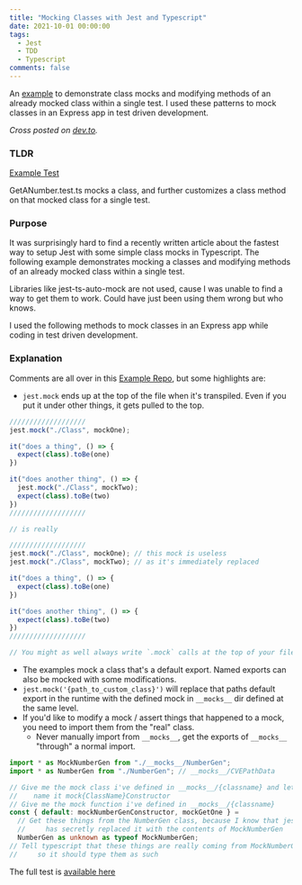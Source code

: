 ```yaml
---
title: "Mocking Classes with Jest and Typescript"
date: 2021-10-01 00:00:00
tags:
  - Jest
  - TDD
  - Typescript
comments: false
---
```


An [example](https://github.com/bmitchinson/ts-node-starter/blob/main/src/GetANumber.test.ts) to
demonstrate class mocks and modifying methods of an already mocked class
within a single test. I used these patterns to mock classes in an Express
app in test driven development.

<!-- excerpt -->

_Cross posted on [dev.to](https://dev.to/bmitchinson/mocking-classes-in-jest-typescript-2pc)._

### TLDR

[Example Test](https://github.com/bmitchinson/ts-node-starter/blob/main/src/GetANumber.test.ts)

GetANumber.test.ts mocks a class, and further customizes a class method on that
mocked class for a single test.

### Purpose

It was surprisingly hard to find a recently written article about the
fastest way to setup Jest with some simple class mocks in Typescript. The
following example demonstrates mocking a classes and modifying
methods of an already mocked class within a single test.

Libraries like jest-ts-auto-mock are not used, cause I was unable to find a way
to get them to work. Could have just been using them wrong but who knows.

I used the following methods to mock classes in an Express app while coding in
test driven development.

### Explanation

Comments are all over in this [Example Repo](https://github.com/bmitchinson/ts-node-starter),
but some highlights are:

- `jest.mock` ends up at the top of the file when it's transpiled.
  Even if you put it under other things, it gets pulled to the top.

```typescript
///////////////////
jest.mock("./Class", mockOne);

it("does a thing", () => {
  expect(class).toBe(one)
})

it("does another thing", () => {
  jest.mock("./Class", mockTwo);
  expect(class).toBe(two)
})
///////////////////

// is really

///////////////////
jest.mock("./Class", mockOne); // this mock is useless
jest.mock("./Class", mockTwo); // as it's immediately replaced

it("does a thing", () => {
  expect(class).toBe(one)
})

it("does another thing", () => {
  expect(class).toBe(two)
})
///////////////////

// You might as well always write `.mock` calls at the top of your file.
```

- The examples mock a class that's a default export. Named exports can also
  be mocked with some modifications.
- `jest.mock('{path_to_custom_class}')` will replace that paths default export
  in the runtime with the defined mock in `__mocks__` dir defined at the same
  level.
- If you'd like to modify a mock / assert things that happened to a mock, you need to import them from the "real" class.
  - Never manually import from `__mocks__`, get the exports of `__mocks__` "through" a normal import.

```typescript
import * as MockNumberGen from "./__mocks__/NumberGen";
import * as NumberGen from "./NumberGen"; // __mocks__/CVEPathData

// Give me the mock class i've defined in __mocks__/{classname} and let me
//    name it mock{ClassName}Constructor
// Give me the mock function i've defined in __mocks__/{classname}
const { default: mockNumberGenConstructor, mockGetOne } =
  // Get these things from the NumberGen class, because I know that jest
  //     has secretly replaced it with the contents of MockNumberGen
  NumberGen as unknown as typeof MockNumberGen;
// Tell typescript that these things are really coming from MockNumberGen,
//     so it should type them as such
```

The full test is [available here](https://github.com/bmitchinson/ts-node-starter/blob/main/src/GetANumber.test.ts)
